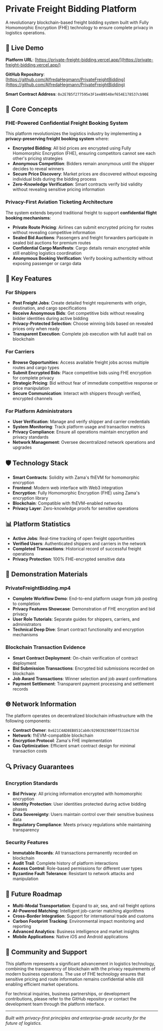 # Private Freight Bidding Platform

A revolutionary blockchain-based freight bidding system built with Fully Homomorphic Encryption (FHE) technology to ensure complete privacy in logistics operations.

## 🚀 Live Demo

**Platform URL**: [https://private-freight-bidding.vercel.app/](https://private-freight-bidding.vercel.app/)

**GitHub Repository**: [https://github.com/AlfredaHegmann/PrivateFreightBidding](https://github.com/AlfredaHegmann/PrivateFreightBidding)

**Smart Contract Address**: `0x2E7B5f277595e3F1eeB9548ef654E178537cb90E`

## 🔐 Core Concepts

### FHE-Powered Confidential Freight Booking System

This platform revolutionizes the logistics industry by implementing a **privacy-preserving freight booking system** where:

- **Encrypted Bidding**: All bid prices are encrypted using Fully Homomorphic Encryption (FHE), ensuring competitors cannot see each other's pricing strategies
- **Anonymous Competition**: Bidders remain anonymous until the shipper decides to reveal winners
- **Secure Price Discovery**: Market prices are discovered without exposing individual bids during the bidding process
- **Zero-Knowledge Verification**: Smart contracts verify bid validity without revealing sensitive pricing information

### Privacy-First Aviation Ticketing Architecture

The system extends beyond traditional freight to support **confidential flight booking mechanisms**:

- **Private Route Pricing**: Airlines can submit encrypted pricing for routes without revealing competitive information
- **Sealed Bid Auctions**: Passengers and freight forwarders participate in sealed bid auctions for premium routes
- **Confidential Cargo Manifests**: Cargo details remain encrypted while still enabling logistics coordination
- **Anonymous Booking Verification**: Verify booking authenticity without exposing passenger or cargo data

## 🎯 Key Features

### For Shippers
- **Post Freight Jobs**: Create detailed freight requirements with origin, destination, and cargo specifications
- **Receive Anonymous Bids**: Get competitive bids without revealing bidder identities during active bidding
- **Privacy-Protected Selection**: Choose winning bids based on revealed prices only when ready
- **Transparent Execution**: Complete job execution with full audit trail on blockchain

### For Carriers
- **Browse Opportunities**: Access available freight jobs across multiple routes and cargo types
- **Submit Encrypted Bids**: Place competitive bids using FHE encryption for complete privacy
- **Strategic Pricing**: Bid without fear of immediate competitive response or price manipulation
- **Secure Communication**: Interact with shippers through verified, encrypted channels

### For Platform Administrators
- **User Verification**: Manage and verify shipper and carrier credentials
- **System Monitoring**: Track platform usage and transaction metrics
- **Privacy Compliance**: Ensure all operations maintain encryption and privacy standards
- **Network Management**: Oversee decentralized network operations and upgrades

## 🛡️ Technology Stack

- **Smart Contracts**: Solidity with Zama's fhEVM for homomorphic encryption
- **Frontend**: Modern web interface with Web3 integration
- **Encryption**: Fully Homomorphic Encryption (FHE) using Zama's encryption library
- **Blockchain**: Compatible with fhEVM-enabled networks
- **Privacy Layer**: Zero-knowledge proofs for sensitive operations

## 📊 Platform Statistics

- **Active Jobs**: Real-time tracking of open freight opportunities
- **Verified Users**: Authenticated shippers and carriers in the network
- **Completed Transactions**: Historical record of successful freight operations
- **Privacy Protection**: 100% FHE-encrypted sensitive data

## 🎥 Demonstration Materials

### PrivateFreightBidding.mp4
- **Complete Workflow Demo**: End-to-end platform usage from job posting to completion
- **Privacy Features Showcase**: Demonstration of FHE encryption and bid privacy
- **User Role Tutorials**: Separate guides for shippers, carriers, and administrators
- **Technical Deep Dive**: Smart contract functionality and encryption mechanisms

### Blockchain Transaction Evidence
- **Smart Contract Deployment**: On-chain verification of contract deployment
- **Bid Submission Transactions**: Encrypted bid submissions recorded on blockchain
- **Job Award Transactions**: Winner selection and job award confirmations
- **Payment Settlement**: Transparent payment processing and settlement records

## 🌐 Network Information

The platform operates on decentralized blockchain infrastructure with the following components:

- **Contract Owner**: `0x621C4AD8EB851Cab0c929039259D0ff53104753d`
- **Network**: fhEVM-compatible blockchain
- **Encryption Protocol**: Zama's FHE implementation
- **Gas Optimization**: Efficient smart contract design for minimal transaction costs

## 🔍 Privacy Guarantees

### Encryption Standards
- **Bid Privacy**: All pricing information encrypted with homomorphic encryption
- **Identity Protection**: User identities protected during active bidding phases
- **Data Sovereignty**: Users maintain control over their sensitive business data
- **Regulatory Compliance**: Meets privacy regulations while maintaining transparency

### Security Features
- **Immutable Records**: All transactions permanently recorded on blockchain
- **Audit Trail**: Complete history of platform interactions
- **Access Control**: Role-based permissions for different user types
- **Byzantine Fault Tolerance**: Resistant to network attacks and manipulation

## 🚀 Future Roadmap

- **Multi-Modal Transportation**: Expand to air, sea, and rail freight options
- **AI-Powered Matching**: Intelligent job-carrier matching algorithms
- **Cross-Border Integration**: Support for international trade and customs
- **Carbon Footprint Tracking**: Environmental impact monitoring and reporting
- **Advanced Analytics**: Business intelligence and market insights
- **Mobile Applications**: Native iOS and Android applications

## 🤝 Community and Support

This platform represents a significant advancement in logistics technology, combining the transparency of blockchain with the privacy requirements of modern business operations. The use of FHE technology ensures that sensitive pricing and route information remains confidential while still enabling efficient market operations.

For technical inquiries, business partnerships, or development contributions, please refer to the GitHub repository or contact the development team through the platform interface.

---

*Built with privacy-first principles and enterprise-grade security for the future of logistics.*
